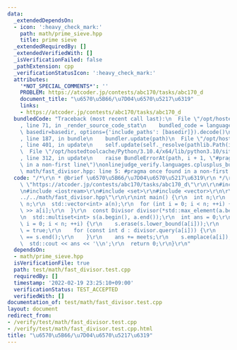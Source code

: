 ```yaml
---
data:
  _extendedDependsOn:
  - icon: ':heavy_check_mark:'
    path: math/prime_sieve.hpp
    title: prime sieve
  _extendedRequiredBy: []
  _extendedVerifiedWith: []
  _isVerificationFailed: false
  _pathExtension: cpp
  _verificationStatusIcon: ':heavy_check_mark:'
  attributes:
    '*NOT_SPECIAL_COMMENTS*': ''
    PROBLEM: https://atcoder.jp/contests/abc170/tasks/abc170_d
    document_title: "\u6570\u5B66/\u7D04\u6570\u5217\u6319"
    links:
    - https://atcoder.jp/contests/abc170/tasks/abc170_d
  bundledCode: "Traceback (most recent call last):\n  File \"/opt/hostedtoolcache/Python/3.10.4/x64/lib/python3.10/site-packages/onlinejudge_verify/documentation/build.py\"\
    , line 71, in _render_source_code_stat\n    bundled_code = language.bundle(stat.path,\
    \ basedir=basedir, options={'include_paths': [basedir]}).decode()\n  File \"/opt/hostedtoolcache/Python/3.10.4/x64/lib/python3.10/site-packages/onlinejudge_verify/languages/cplusplus.py\"\
    , line 187, in bundle\n    bundler.update(path)\n  File \"/opt/hostedtoolcache/Python/3.10.4/x64/lib/python3.10/site-packages/onlinejudge_verify/languages/cplusplus_bundle.py\"\
    , line 401, in update\n    self.update(self._resolve(pathlib.Path(included), included_from=path))\n\
    \  File \"/opt/hostedtoolcache/Python/3.10.4/x64/lib/python3.10/site-packages/onlinejudge_verify/languages/cplusplus_bundle.py\"\
    , line 312, in update\n    raise BundleErrorAt(path, i + 1, \"#pragma once found\
    \ in a non-first line\")\nonlinejudge_verify.languages.cplusplus_bundle.BundleErrorAt:\
    \ math/fast_divisor.hpp: line 5: #pragma once found in a non-first line\n"
  code: "/*\r\n * @brief \u6570\u5B66/\u7D04\u6570\u5217\u6319\r\n */\r\n#define PROBLEM\
    \ \"https://atcoder.jp/contests/abc170/tasks/abc170_d\"\r\n\r\n#include <algorithm>\r\
    \n#include <iostream>\r\n#include <set>\r\n#include <vector>\r\n\r\n#include \"\
    ../../math/fast_divisor.hpp\"\r\n\r\nint main() {\r\n  int n;\r\n  std::cin >>\
    \ n;\r\n  std::vector<int> a(n);\r\n  for (int i = 0; i < n; ++i) {\r\n    std::cin\
    \ >> a[i];\r\n  }\r\n  const Divisor divisor(*std::max_element(a.begin(), a.end()));\r\
    \n  std::multiset<int> s(a.begin(), a.end());\r\n  int ans = 0;\r\n  for (int\
    \ i = 0; i < n; ++i) {\r\n    s.erase(s.lower_bound(a[i]));\r\n    bool meets\
    \ = true;\r\n    for (const int d : divisor.query(a[i])) {\r\n      meets &= s.find(d)\
    \ == s.end();\r\n    }\r\n    ans += meets;\r\n    s.emplace(a[i]);\r\n  }\r\n\
    \  std::cout << ans << '\\n';\r\n  return 0;\r\n}\r\n"
  dependsOn:
  - math/prime_sieve.hpp
  isVerificationFile: true
  path: test/math/fast_divisor.test.cpp
  requiredBy: []
  timestamp: '2022-02-19 23:25:10+09:00'
  verificationStatus: TEST_ACCEPTED
  verifiedWith: []
documentation_of: test/math/fast_divisor.test.cpp
layout: document
redirect_from:
- /verify/test/math/fast_divisor.test.cpp
- /verify/test/math/fast_divisor.test.cpp.html
title: "\u6570\u5B66/\u7D04\u6570\u5217\u6319"
---
```

